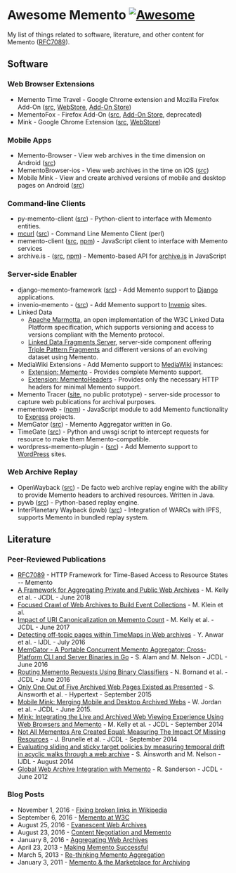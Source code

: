 # Awesome Memento [![Awesome](https://cdn.rawgit.com/sindresorhus/awesome/d7305f38d29fed78fa85652e3a63e154dd8e8829/media/badge.svg)](https://github.com/sindresorhus/awesome)
My list of things related to software, literature, and other content for Memento ([RFC7089](https://tools.ietf.org/html/rfc7089)).

## Software
### Web Browser Extensions
* Memento Time Travel - Google Chrome extension and Mozilla Firefox Add-On ([src](https://github.com/mementoweb/memento_chrome), [WebStore](https://chrome.google.com/webstore/detail/memento/jgbfpjledahoajcppakbgilmojkaghgm), [Add-On Store](https://addons.mozilla.org/en-US/firefox/addon/memento-timetravel/))
* MementoFox - Firefox Add-On ([src](https://code.google.com/archive/p/mementofox/), [Add-On Store](https://addons.mozilla.org/en-US/firefox/addon/mementofox/), deprecated)
* Mink - Google Chrome Extension ([src](https://github.com/machawk1/mink), [WebStore](https://chrome.google.com/webstore/detail/mink-integrate-live-archi/jemoalkmipibchioofomhkgimhofbbem))

### Mobile Apps
* Memento-Browser - View web archives in the time dimension on Android ([src](https://github.com/machawk1/mementobrowser-android))
* MementoBrowser-ios - View web archives in the time on iOS ([src](https://github.com/machawk1/mementobrowser-ios))
* Mobile Mink - View and create archived versions of mobile and desktop pages on Android ([src](https://github.com/oduwsdl/mobilemink))

### Command-line Clients
* py-memento-client ([src](https://github.com/mementoweb/py-memento-client)) - Python-client to interface with Memento entities.
* [mcurl](https://ws-dl.blogspot.it/2013/05/2013-05-29-mcurl-command-line-memento.html) ([src](https://github.com/aalsum/mcurl)) - Command Line Memento Client (perl)
* memento-client ([src](https://github.com/jarofghosts/memento-client), [npm](https://www.npmjs.com/package/memento-client)) - JavaScript client to interface with Memento services
* archive.is - ([src](https://github.com/qvint/archive.is), [npm](https://www.npmjs.com/package/archive.is)) - Memento-based API for [archive.is](http://archive.is/) in JavaScript

### Server-side Enabler
* django-memento-framework ([src](https://github.com/pastpages/django-memento-framework)) - Add Memento support to [Django](https://www.djangoproject.com/) applications.
* invenio-memento - ([src](https://github.com/inveniosoftware/invenio-memento)) - Add Memento support to [Invenio](http://invenio-software.org/) sites.
* Linked Data
  * [Apache Marmotta](http://marmotta.apache.org/), an open implementation of the W3C Linked Data Platform specification, which supports versioning and access to versions compliant with the Memento protocol.
  * [Linked Data Fragments Server](https://github.com/LinkedDataFragments/Server.js/), server-side component offering [Triple Pattern Fragments](http://www.hydra-cg.com/spec/latest/triple-pattern-fragments/) and different versions of an evolving dataset using Memento.
* MediaWiki Extensions - Add Memento support to [MediaWiki](https://www.mediawiki.org/wiki/MediaWiki) instances: 
  * [Extension: Memento](https://www.mediawiki.org/wiki/Extension:Memento) - Provides complete Memento support. 
  * [Extension: MementoHeaders](https://www.mediawiki.org/wiki/Extension:MementoHeaders) - Provides only the necessary HTTP headers for minimal Memento support.
* Memento Tracer ([site](http://tracer.mementoweb.org/), no public prototype) - server-side processor to capture web publications for archival purposes.
* mementoweb - ([npm](https://www.npmjs.com/package/mementoweb)) - JavaScript module to add Memento functionality to [Express](http://expressjs.com/) projects.
* MemGator ([src](https://github.com/oduwsdl/memgator)) - Memento Aggregator written in Go.
* TimeGate ([src](https://github.com/mementoweb/timegate)) - Python and uwsgi script to intercept requests for resource to make them Memento-compatible.
* wordpress-memento-plugin - ([src](https://github.com/pastpages/wordpress-memento-plugin)) - Add Memento support to [WordPress](https://wordpress.com/) sites.

### Web Archive Replay
* OpenWayback ([src](https://github.com/iipc/openwayback)) - De facto web archive replay engine with the ability to provide Memento headers to archived resources. Written in Java.
* pywb ([src](https://github.com/webrecorder/pywb)) - Python-based replay engine.
* InterPlanetary Wayback (ipwb) ([src](https://github.com/oduwsdl/ipwb)) - Integration of WARCs with IPFS, supports Memento in bundled replay system.

## Literature
### Peer-Reviewed Publications
* [RFC7089](https://tools.ietf.org/html/rfc7089) - HTTP Framework for Time-Based Access to Resource States -- Memento
* [A Framework for Aggregating Private and Public Web Archives](https://dl.acm.org/citation.cfm?id=3197045) - M. Kelly et al. - JCDL - June 2018
* [Focused Crawl of Web Archives to Build Event Collections](https://dl.acm.org/citation.cfm?id=3201085) - M. Klein et al.
* [Impact of URI Canonicalization on Memento Count](http://ieeexplore.ieee.org/abstract/document/7991601/) - M. Kelly et al. - JCDL - June 2017
* [Detecting off-topic pages within TimeMaps in Web archives](http://link.springer.com/article/10.1007/s00799-016-0183-5) - Y. Anwar et al. - IJDL - July 2016
* [MemGator - A Portable Concurrent Memento Aggregator: Cross-Platform CLI and Server Binaries in Go](http://dl.acm.org/citation.cfm?id=2925452) - S. Alam and M. Nelson - JCDL - June 2016
* [Routing Memento Requests Using Binary Classifiers](http://dl.acm.org/citation.cfm?id=2910899) - 	N. Bornand et al. - JCDL - June 2016
* [Only One Out of Five Archived Web Pages Existed as Presented](http://dl.acm.org/citation.cfm?id=2791044) - S. Ainsworth et al. - Hypertext - September 2015
* [Mobile Mink: Merging Mobile and Desktop Archived Webs](http://dl.acm.org/citation.cfm?id=2756956) - W. Jordan et al. - JCDL - June 2015.
* [Mink: Integrating the Live and Archived Web Viewing Experience Using Web Browsers and Memento](http://dl.acm.org/citation.cfm?id=2740872) - M. Kelly et al. - JCDL - September 2014
* [Not All Mementos Are Created Equal: Measuring The Impact Of Missing Resources](http://dl.acm.org/citation.cfm?id=2740826) - J. Brunelle et al. - JCDL - September 2014
* [Evaluating sliding and sticky target policies by measuring temporal drift in acyclic walks through a web archive](http://link.springer.com/article/10.1007/s00799-014-0120-4) - S. Ainsworth and M. Nelson - IJDL - August 2014
* [Global Web Archive Integration with Memento](https://dl.acm.org/citation.cfm?doid=2232817.2232900) - R. Sanderson - JCDL - June 2012

### Blog Posts
* November 1, 2016 - [Fixing broken links in Wikipedia](http://blog.dshr.org/2016/11/fixing-broken-links-in-wikipedia.html) 
* September 6, 2016 - [Memento at W3C](http://blog.dshr.org/2016/09/memento-at-w3c.html)
* August 25, 2016 - [Evanescent Web Archives](http://blog.dshr.org/2016/08/evanescent-web-archives.html)
* August 23, 2016 - [Content Negotiation and Memento](http://blog.dshr.org/2016/08/content-negotiation-and-memento.html)
* January 8, 2016 - [Aggregating Web Archives](http://blog.dshr.org/2016/01/aggregating-web-archives.html)
* April 23, 2013 - [Making Memento Successful](http://blog.dshr.org/2013/04/making-memento-succesful.html)
* March 5, 2013 - [Re-thinking Memento Aggregation](http://blog.dshr.org/2013/03/re-thinking-memento-aggregation.html)
* January 3, 2011 - [Memento & the Marketplace for Archiving](http://blog.dshr.org/2011/01/memento-marketplace-for-archiving.html)
